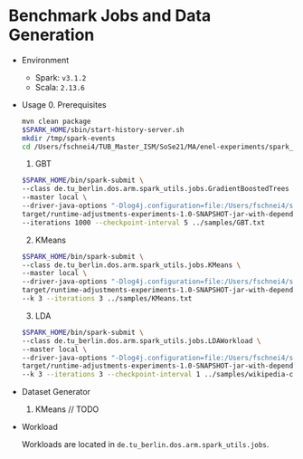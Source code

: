 # Benchmark Jobs and Data Generation

* Environment
  
  - Spark: `v3.1.2`
  - Scala: `2.13.6`


* Usage
    0. Prerequisites
    ```bash
    mvn clean package
    $SPARK_HOME/sbin/start-history-server.sh
    mkdir /tmp/spark-events
    cd /Users/fschnei4/TUB_Master_ISM/SoSe21/MA/enel-experiments/spark_utils 
    ```
    1. GBT
    ```bash
    $SPARK_HOME/bin/spark-submit \
    --class de.tu_berlin.dos.arm.spark_utils.jobs.GradientBoostedTrees \
    --master local \
    --driver-java-options "-Dlog4j.configuration=file:/Users/fschnei4/spark-3.1.2-bin-hadoop3.2/conf/log4j.properties" \
    target/runtime-adjustments-experiments-1.0-SNAPSHOT-jar-with-dependencies.jar \
    --iterations 1000 --checkpoint-interval 5 ../samples/GBT.txt
    ```
    2. KMeans
    ```bash
    $SPARK_HOME/bin/spark-submit \
    --class de.tu_berlin.dos.arm.spark_utils.jobs.KMeans \
    --master local \
    --driver-java-options "-Dlog4j.configuration=file:/Users/fschnei4/spark-3.1.2-bin-hadoop3.2/conf/log4j.properties" \
    target/runtime-adjustments-experiments-1.0-SNAPSHOT-jar-with-dependencies.jar \
    --k 3 --iterations 3 ../samples/KMeans.txt
    ```
    3. LDA
    ```bash
    $SPARK_HOME/bin/spark-submit \
    --class de.tu_berlin.dos.arm.spark_utils.jobs.LDAWorkload \
    --master local \
    --driver-java-options "-Dlog4j.configuration=file:/Users/fschnei4/spark-3.1.2-bin-hadoop3.2/conf/log4j.properties" \
    target/runtime-adjustments-experiments-1.0-SNAPSHOT-jar-with-dependencies.jar \
    --k 3 --iterations 3 --checkpoint-interval 1 ../samples/wikipedia-corpus.txt ../samples/stopwords.txt
    ```

  
* Dataset Generator
  
  1. KMeans // TODO

* Workload
  
  Workloads are located in `de.tu_berlin.dos.arm.spark_utils.jobs`.